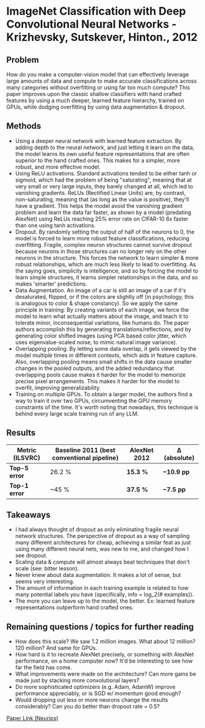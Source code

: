 # ImageNet Classification with Deep Convolutional Neural Networks - Krizhevsky, Sutskever, Hinton., 2012

## Problem
How do you make a computer-vision model that can effectively leverage large amounts of data and compute to make accurate classifications across many categories without overfitting or using far too much compute? This paper improves upon the classic shallow classifiers with hand crafted features by using a much deeper, learned feature hierarchy, trained on GPUs, while dodging overfitting by using data augmentation & dropout.
## Methods
 - Using a deeper neural network with learned feature extraction. By adding depth to the neural network, and just letting it learn on the data, the model learns its own useful feature representations that are often superior to the hand crafted ones. This makes for a simpler, more robust, and more effective model.
 - Using ReLU activations. Standard activations tended to be either tanh or sigmoid, which had the problem of being "saturating", meaning that at very small or very large inputs, they barely changed at all, which led to vanishing gradients. ReLUs (Rectified Linear Units) are, by contrast, non-saturating, meaning that (as long as the value is positive), they'll have a gradient. This helps the model avoid the vanishing gradient problem and learn the data far faster, as shown by a model (predating AlexNet) using ReLUs reaching 25% error rate on CIFAR-10 6x faster than one using tanh activations.
 - Dropout. By randomly setting the output of half of the neurons to 0, the model is forced to learn more robust feature classifications, reducing overfitting. Fragile, complex neuron structures cannot survive dropout because neurons in those structures can no longer rely on the other neurons in the structure. This forces the network to learn simpler & more robust relationships, which are much less likely to lead to overfitting. As the saying goes, simplicity is intelligence, and so by forcing the model to learn simple structures, it learns simpler relationships in the data, and so makes 'smarter' predictions.
 - Data Augmentation. An image of a car is still an image of a car if it's desaturated, flipped, or if the colors are slightly off (in psychology, this is analogous to color & shape constancy). So we apply the same principle in training: By creating variants of each image, we force the model to learn what actually matters about the image, and teach it to tolerate minor, inconsequential variations, like humans do. The paper authors accomplish this by generating translations/reflections, and by generating color shifted images (using PCA based color jitter, which uses eigenvalue-scaled noise, to mimic natural image variance).
 - Overlapping pooling. By letting some data overlap, it gets viewed by the model multiple times in different contexts, which aids in feature capture. Also, overlapping pooling means small shifts in the data cause smaller changes in the pooled outputs, and the added redundancy that overlapping pools cause makes it harder for the model to memorize precise pixel arrangements. This makes it harder for the model to overfit, improving generalizability.
 - Training on multiple GPUs. To obtain a larger model, the authors find a way to train it over two GPUs, circumventing the GPU memory constraints of the time. It's worth noting that nowadays, this technique is behind every large scale training run of any LLM.

## Results
| Metric (ILSVRC) | Baseline 2011 (best conventional pipeline) | **AlexNet 2012** | Δ (absolute) |
|-----------------|--------------------------------------------|------------------|--------------|
| **Top-5 error** | 26.2 %                                     | **15.3 %**       | **−10.9 pp** |
| **Top-1 error** | ~45 %                                      | **37.5 %**       | **−7.5 pp**  |

## Takeaways
 - I had always thought of dropout as only eliminating fragile neural network structures. The perspective of dropout as a way of sampling many different architectures for cheap, achieving a similar feat as just using many different neural nets, was new to me, and changed how I see dropout.
 - Scaling data & compute will almost always beat techniques that don't scale (see: bitter lesson).
 - Never knew about data augmentation. It makes a lot of sense, but seems very interesting.
 - The amount of information in each training example is related to how many potential labels you have (specifically, info = log_2(# examples)).
 - The more you can leave up to the model, the better. Ex: learned feature representations outperform hand crafted ones.

## Remaining questions / topics for further reading
 - How does this scale? We saw 1.2 million images. What about 12 million? 120 million? And same for GPUs.
 - How hard is it to recreate AlexNet precisely, or something with AlexNet performance, on a home computer now? It'd be interesting to see how far the field has come.
 - What improvements were made on the architecture? Can more gains be made just by stacking more convolutional layers?
 - Do more sophisticated optimizers (e.g. Adam, AdamW) improve performance appreciably, or is SGD w/ momentum good enough?
 - Would dropping out less or more neurons change the results considerably? Can you do better than dropout rate = 0.5?

[Paper Link (Neurips)](https://papers.nips.cc/paper_files/paper/2012/hash/c399862d3b9d6b76c8436e924a68c45b-Abstract.html)